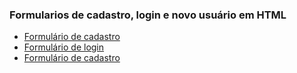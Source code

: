 ### Formularios de cadastro, login e novo usuário em HTML

- [Formulário de cadastro](desafio02-html/paginas/formCadastro.html)
- [Formulário de login](desafio02-html/paginas/formLogin.html)
- [Formulário de cadastro](desafio02-html/paginas/formNovoUsuario.html)
 